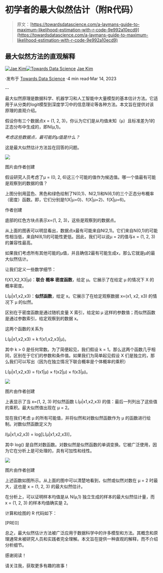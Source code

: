 # 初学者的最大似然估计（附R代码）

> 原文：[https://towardsdatascience.com/a-laymans-guide-to-maximum-likelihood-estimation-with-r-code-9e992a10ecd9](https://towardsdatascience.com/a-laymans-guide-to-maximum-likelihood-estimation-with-r-code-9e992a10ecd9)

## 最大似然方法的直观解释

[](https://medium.com/@jaekim8080?source=post_page-----9e992a10ecd9--------------------------------)[![Jae Kim](../Images/34716958ecfe8c0540f5cf5c1640d587.png)](https://medium.com/@jaekim8080?source=post_page-----9e992a10ecd9--------------------------------)[](https://towardsdatascience.com/?source=post_page-----9e992a10ecd9--------------------------------)[![Towards Data Science](../Images/a6ff2676ffcc0c7aad8aaf1d79379785.png)](https://towardsdatascience.com/?source=post_page-----9e992a10ecd9--------------------------------) [Jae Kim](https://medium.com/@jaekim8080?source=post_page-----9e992a10ecd9--------------------------------)

·发布于 [Towards Data Science](https://towardsdatascience.com/?source=post_page-----9e992a10ecd9--------------------------------) ·4 min read·Mar 14, 2023

--

最大似然原理是数据科学、机器学习和人工智能中大量模型的基本估计方法。它适用于从分类的logit模型到深度学习中的信息理论等各种方法。本文旨在提供对该原理的直观介绍。

假设你有三个数据点x = (1, 2, 3)，你认为它们是从均值未知（μ）且标准差为1的正态分布中生成的，即N(μ,1)。

*考虑这些数据点，最可能的μ值是什么？*

这是最大似然估计方法旨在回答的问题。

![](../Images/8f59e21317a146d3fef8961a03fdf93f.png)

图片由作者创建

假设研究人员考虑了μ = (0, 2, 6)这三个可能的值作为候选值。哪一个值最有可能是观察到的数据的值？

上图分别用蓝色、黑色和绿色绘制了N(0,1)、N(2,1)和N(6,1)的三个正态分布概率（密度）函数。即，它们分别是f(X|μ=0)、f(X|μ=2)、f(X|μ=6)。

作者创建

底部的红色方块点表示x=(1, 2, 3)，这些是观察到的数据点。

从上面的图表可以明显看出，数据点x最有可能来自N(2,1)。它们来自N(0,1)的可能性相当低，来自N(6,1)的可能性更低。因此，我们可以说μ = 2的值与x = (1, 2, 3)的兼容性最高。

如果我们考虑所有其他可能的μ值，并且确信2最有可能生成x，那么它就是μ的最大似然估计。

让我们定义一些数学细节：

f(X1,X2,X3|μ)：**联合** **概率** **密度函数**，给定 μ。它展示了在给定 μ 的情况下 X 的概率密度。

L(μ|x1,x2,x3)：**似然函数**，给定 x。它展示了在给定观察数据 x=(x1, x2, x3) 的情况下 μ 的似然。

区别在于密度函数是通过随机变量 X 索引，给定如 μ 这样的参数值；而似然函数是通过参数索引，给定观察到的数据 x。

这两个函数的关系为

L(μ|x1,x2,x3) = k f(x1,x2,x3|μ)。

其中 k > 0 是任何常数。为了简便起见，我们假设 k = 1。那么这两个函数几乎相同，区别在于它们的参数和条件值。如果我们为简单起见假设 X 们是独立的，那么我们可以写出（因为在独立情况下联合概率是个体概率的乘积）

L(μ|x1,x2,x3) = f(x1|μ) × f(x2|μ) × f(x3|μ)。

![](../Images/769bb47ce63c0e666f870c421bb7194e.png)

图片由作者创建

上表显示了当 x=(1, 2, 3) 时似然函数 L(μ|x1,x2,x3) 的值：最后一列列出了这些值的乘积。最大似然值出现在 μ = 2。

现在我们考虑 μ 的所有可能值，并将似然和对数似然函数作为 μ 的函数进行绘制。对数似然函数定义为

*l*(μ|x1,x2,x3) = log[L(μ|x1,x2,x3)]，

其中 log() 是自然对数函数。对数似然是似然函数的单调变换。它被广泛使用，因为它在分析上是可处理的，具有可加性和线性。

![](../Images/1fc02b374dc4c813f189845faf701ce4.png)

图片由作者创建

上述函数如图所示。从上面的图中可以清楚地看到，似然或似然对数在 μ = 2 时最大，这也是 x = (1, 2, 3) 的最大似然估计。

在分析上，可以证明样本均值是从 N(μ,1) 独立生成的样本的最大似然估计量，而 x = (1, 2, 3) 的样本均值确实是 2。

计算和绘图的 R 代码如下：

[PRE0]

总之，最大似然估计方法被广泛应用于数据科学中的许多模型和方法。其概念和原理通常未被研究人员和实践者完全理解。本文旨在提供一种直观的解释，而不介绍分析细节。

感谢阅读！

请关注我，获取更多有趣的故事！
